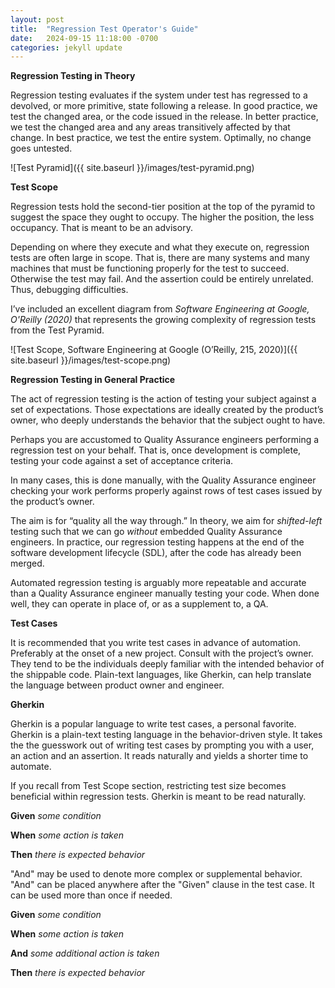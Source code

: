 ```yaml
---
layout: post
title:  "Regression Test Operator's Guide"
date:   2024-09-15 11:18:00 -0700
categories: jekyll update
---
```


**Regression Testing in Theory**

Regression testing evaluates if the system under test has regressed to a devolved, or more primitive, state following a release.
In good practice, we test the changed area, or the code issued in the release.
In better practice, we test the changed area and any areas transitively affected by that change.
In best practice, we test the entire system. Optimally, no change goes untested.

![Test Pyramid]({{ site.baseurl }}/images/test-pyramid.png)

**Test Scope**

Regression tests hold the second-tier position at the top of the pyramid to suggest the space they ought to occupy. The higher the position, the less occupancy. That is meant to be an advisory.

Depending on where they execute and what they execute on, regression tests are often large in scope. That is, there are many systems and many machines that must be functioning properly for the test to succeed. Otherwise the test may fail. And the assertion could be entirely unrelated. Thus, debugging difficulties.

I’ve included an excellent diagram from _Software Engineering at Google, O'Reilly (2020)_ that represents the growing complexity of regression tests from the Test Pyramid.

![Test Scope, Software Engineering at Google (O’Reilly, 215, 2020)]({{ site.baseurl }}/images/test-scope.png)

**Regression Testing in General Practice**

The act of regression testing is the action of testing your subject against a set of expectations. Those expectations are ideally created by the product’s owner, who deeply understands the behavior that the subject ought to have.

Perhaps you are accustomed to Quality Assurance engineers performing a regression test on your behalf. That is, once development is complete, testing your code against a set of acceptance criteria.

In many cases, this is done manually, with the Quality Assurance engineer checking your work performs properly against rows of test cases issued by the product’s owner.

The aim is for “quality all the way through.” In theory, we aim for _shifted-left_ testing such that we can go _without_ embedded Quality Assurance engineers. In practice, our regression testing happens at the end of the software development lifecycle (SDL), after the code has already been merged.

Automated regression testing is arguably more repeatable and accurate than a Quality Assurance engineer manually testing your code.
When done well, they can operate in place of, or as a supplement to, a QA.

**Test Cases**

It is recommended that you write test cases in advance of automation. Preferably at the onset of a new project. Consult with the project’s owner. They tend to be the individuals deeply familiar with the intended behavior of the shippable code. Plain-text languages, like Gherkin, can help translate the language between product owner and engineer.

**Gherkin**

Gherkin is a popular language to write test cases, a personal favorite. Gherkin is a plain-text testing language in the behavior-driven style. It takes the the guesswork out of writing test cases by prompting you with a user, an action and an assertion. It reads naturally and yields a shorter time to automate.

If you recall from Test Scope section, restricting test size becomes beneficial within regression tests. Gherkin is meant to be read naturally.

**Given** _some condition_

**When** _some action is taken_

**Then** _there is expected behavior_

"And" may be used to denote more complex or supplemental behavior. "And" can be placed anywhere after the "Given" clause in the test case. It can be used more than once if needed.

**Given** _some condition_

**When** _some action is taken_

**And** _some additional action is taken_

**Then** _there is expected behavior_